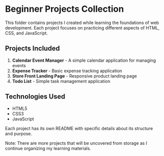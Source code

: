 # Beginner Projects Collection

This folder contains projects I created while learning the foundations of web development. Each project focuses on practicing different aspects of HTML, CSS, and JavaScript.

## Projects Included

1. **Calendar Event Manager** - A simple calendar application for managing events
2. **Expense Tracker** - Basic expense tracking application
3. **Store Front Landing Page** - Responsive product landing page
4. **Todo List** - Simple task management application

## Technologies Used
- HTML5
- CSS3
- JavaScript

Each project has its own README with specific details about its structure and purpose.

Note: There are more projects that will be uncovered from storage as I continue organizing my learning materials.
